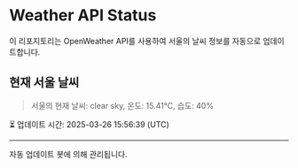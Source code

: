 
# Weather API Status

이 리포지토리는 OpenWeather API를 사용하여 서울의 날씨 정보를 자동으로 업데이트합니다.

## 현재 서울 날씨
> 서울의 현재 날씨: clear sky, 온도: 15.41°C, 습도: 40%

⏳ 업데이트 시간: 2025-03-26 15:56:39 (UTC)

---
자동 업데이트 봇에 의해 관리됩니다.
